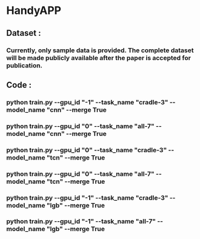# HandyAPP  

## Dataset :   
### Currently, only sample data is provided. The complete dataset will be made publicly available after the paper is accepted for publication.        

## Code :  
### python train.py --gpu_id "-1" --task_name "cradle-3" --model_name "cnn" --merge True      
### python train.py --gpu_id "0" --task_name "all-7" --model_name "cnn" --merge True        
### python train.py --gpu_id "0" --task_name "cradle-3" --model_name "tcn" --merge True        
### python train.py --gpu_id "0" --task_name "all-7" --model_name "tcn" --merge True        
### python train.py --gpu_id "-1" --task_name "cradle-3" --model_name "lgb" --merge True        
### python train.py --gpu_id "-1" --task_name "all-7" --model_name "lgb" --merge True       


 